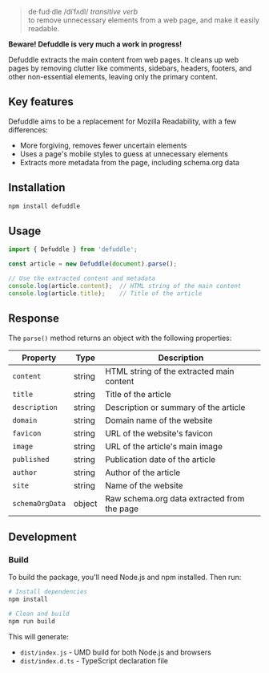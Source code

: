 > de·​fud·dle /diˈfʌdl/ *transitive verb*  
> to remove unnecessary elements from a web page, and make it easily readable.

**Beware! Defuddle is very much a work in progress!**

Defuddle extracts the main content from web pages. It cleans up web pages by removing clutter like comments, sidebars, headers, footers, and other non-essential elements, leaving only the primary content.

## Key features

Defuddle aims to be a replacement for Mozilla Readability, with a few differences:

- More forgiving, removes fewer uncertain elements
- Uses a page's mobile styles to guess at unnecessary elements
- Extracts more metadata from the page, including schema.org data

## Installation

```bash
npm install defuddle
```

## Usage

```typescript
import { Defuddle } from 'defuddle';

const article = new Defuddle(document).parse();

// Use the extracted content and metadata
console.log(article.content);  // HTML string of the main content
console.log(article.title);    // Title of the article
```

## Response

The `parse()` method returns an object with the following properties:

| Property | Type | Description |
|----------|------|-------------|
| `content` | string | HTML string of the extracted main content |
| `title` | string | Title of the article |
| `description` | string | Description or summary of the article |
| `domain` | string | Domain name of the website |
| `favicon` | string | URL of the website's favicon |
| `image` | string | URL of the article's main image |
| `published` | string | Publication date of the article |
| `author` | string | Author of the article |
| `site` | string | Name of the website |
| `schemaOrgData` | object | Raw schema.org data extracted from the page |

## Development

### Build

To build the package, you'll need Node.js and npm installed. Then run:

```bash
# Install dependencies
npm install

# Clean and build
npm run build
```

This will generate:
- `dist/index.js` - UMD build for both Node.js and browsers
- `dist/index.d.ts` - TypeScript declaration file
